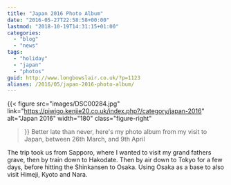 ```yaml
---
title: "Japan 2016 Photo Album"
date: "2016-05-27T22:58:58+00:00"
lastmod: "2018-10-19T14:31:15+01:00"
categories: 
  - "blog"
  - "news"
tags: 
  - "holiday"
  - "japan"
  - "photos"
guid: http://www.longbowslair.co.uk/?p=1123
aliases: /2016/05/japan-2016-photo-album/
---
```


{{< figure
  src="images/DSC00284.jpg"
  link="https://piwigo.kenjie20.co.uk/index.php?/category/japan-2016"
  alt="Japan 2016"
  width="180"
  class="figure-right"
>}}
Better late than never, here's my photo album from my visit to Japan, between 26th March, and 9th April

The trip took us from Sapporo, where I wanted to visit my grand fathers grave, then by train down to Hakodate. Then by air down to Tokyo for a few days, before hitting the Shinkansen to Osaka. Using Osaka as a base to also visit Himeji, Kyoto and Nara.
